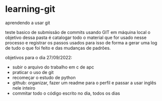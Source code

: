 # learning-git
aprendendo a usar git

teste basico de submissão de commits usando GIT em máquina local
o objetivo dessa pasta é catalogar todo o material que for usado
nesse processo e registrar os passos usados para isso de forma a
gerar uma log de tudo o que foi feito e das mudanças de padrões.

objetivos para o dia 27/09/2022:
- subir o arquivo do trabalho em c de apc
- praticar o uso de git
- recomeçar o estudo de python
- github: organizar, fazer um readme para o perfil e passar a usar inglês nele inteiro
- commitar todo o código escrito no dia, todos os dias
